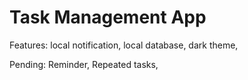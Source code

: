 # Task Management App
Features:
local notification,
local database,
dark theme,

Pending:
Reminder,
Repeated tasks,
